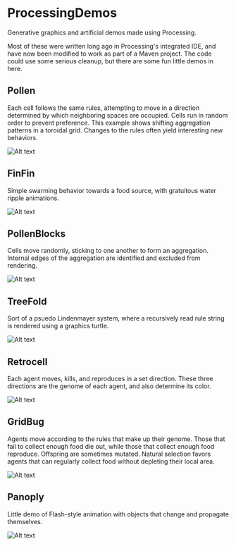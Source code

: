 # ProcessingDemos
Generative graphics and artificial demos made using Processing.

Most of these were written long ago in Processing's integrated IDE, and have now been modified to work as part of a Maven project.  The code could use some serious cleanup, but there are some fun little demos in here.

## Pollen

Each cell follows the same rules, attempting to move in a direction determined by which neighboring spaces are occupied.  Cells run in random order to prevent preference.  This example shows shifting aggregation patterns in a toroidal grid.  Changes to the rules often yield interesting new behaviors.

![Alt text](http://lightcycle.github.io/screenshots/Pollen.png "Pollen Screenshot")

## FinFin

Simple swarming behavior towards a food source, with gratuitous water ripple animations.

![Alt text](http://lightcycle.github.io/screenshots/FinFin.png "FinFin Screenshot")

## PollenBlocks

Cells move randomly, sticking to one another to form an aggregation.  Internal edges of the aggregation are identified and excluded from rendering.

![Alt text](http://lightcycle.github.io/screenshots/PollenBlocks.png "PollenBlocks Screenshot")

## TreeFold

Sort of a psuedo Lindenmayer system, where a recursively read rule string is rendered using a graphics turtle.

![Alt text](http://lightcycle.github.io/screenshots/TreeFold.png "TreeFold Screenshot")

## Retrocell

Each agent moves, kills, and reproduces in a set direction.  These three directions are the genome of each agent, and also determine its color.

![Alt text](http://lightcycle.github.io/screenshots/Retrocell.png "Retrocell Screenshot")

## GridBug

Agents move according to the rules that make up their genome.  Those that fail to collect enough food die out, while those that collect enough food reproduce.  Offspring are sometimes mutated.  Natural selection favors agents that can regularly collect food without depleting their local area. 

![Alt text](http://lightcycle.github.io/screenshots/GridBug.png "GridBug Screenshot")

## Panoply

Little demo of Flash-style animation with objects that change and propagate themselves.

![Alt text](http://lightcycle.github.io/screenshots/Panoply.png "Panoply Screenshot")
